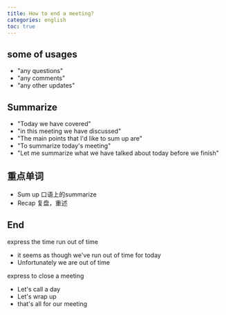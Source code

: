 ```yaml
---
title: How to end a meeting?
categories: english 
toc: true
---
```


## some of usages 

- "any questions"
- "any comments"
- "any other updates"

## Summarize

- "Today we have covered"
- "in this meeting we have discussed"
- "The main points that I'd like to sum up are"
- "To summarize today's meeting"
- "Let me summarize what we have talked about today before we finish"


## 重点单词 

- Sum up 口语上的summarize
- Recap 复盘，重述

## End

express the time run out of time

- it seems as though we've run out of time for today
- Unfortunately we are out of time 


express to close a meeting 

- Let's call a day
- Let's wrap up
- that's all for our meeting





